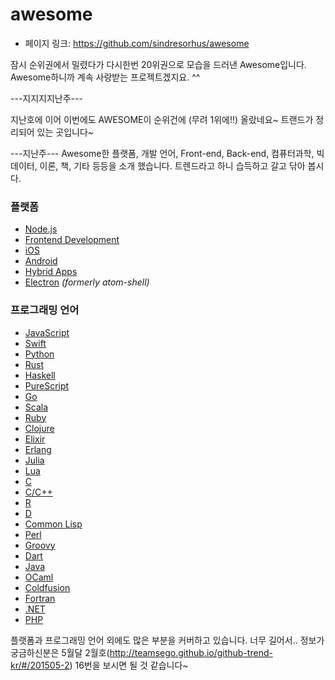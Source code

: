 # awesome

- 페이지 링크: https://github.com/sindresorhus/awesome

잠시 순위권에서 밀렸다가 다시한번 20위권으로 모습을 드러낸 Awesome입니다.
Awesome하니까 계속 사랑받는 프로젝트겠지요. ^^

---지지지지난주---

지난호에 이어 이번에도 AWESOME이 순위건에 (무려 1위에!!) 올랐네요~
트랜드가 정리되어 있는 곳입니다~

---지난주---
Awesome한 플랫폼, 개발 언어, Front-end, Back-end, 컴퓨터과학, 빅데이터, 이론, 책, 기타 등등을
소개 했습니다. 트렌드라고 하니 습득하고 갈고 닦아 봅시다.

### 플랫폼

- [Node.js](https://github.com/sindresorhus/awesome-nodejs)
- [Frontend Development](https://github.com/dypsilon/frontend-dev-bookmarks)
- [iOS](https://github.com/vsouza/awesome-ios)
- [Android](https://github.com/JStumpp/awesome-android)
- [Hybrid Apps](https://github.com/weblancaster/awesome-hybrid)
- [Electron](https://github.com/sindresorhus/awesome-electron) *(formerly atom-shell)*


### 프로그래밍 언어

- [JavaScript](https://github.com/sorrycc/awesome-javascript)
- [Swift](https://github.com/matteocrippa/awesome-swift)
- [Python](https://github.com/vinta/awesome-python)
- [Rust](https://github.com/kud1ing/awesome-rust)
- [Haskell](https://github.com/krispo/awesome-haskell)
- [PureScript](https://github.com/passy/awesome-purescript)
- [Go](https://github.com/avelino/awesome-go)
- [Scala](https://github.com/lauris/awesome-scala)
- [Ruby](https://github.com/markets/awesome-ruby)
- [Clojure](https://github.com/razum2um/awesome-clojure)
- [Elixir](https://github.com/h4cc/awesome-elixir)
- [Erlang](https://github.com/drobakowski/awesome-erlang)
- [Julia](https://github.com/svaksha/Julia.jl)
- [Lua](https://github.com/LewisJEllis/awesome-lua)
- [C](https://github.com/kozross/awesome-c)
- [C/C++](https://github.com/fffaraz/awesome-cpp)
- [R](https://github.com/qinwf/awesome-R)
- [D](https://github.com/zhaopuming/awesome-d)
- [Common Lisp](https://github.com/kozross/awesome-cl)
- [Perl](https://github.com/hachiojipm/awesome-perl)
- [Groovy](https://github.com/kdabir/awesome-groovy)
- [Dart](https://github.com/yissachar/awesome-dart)
- [Java](https://github.com/akullpp/awesome-java)
- [OCaml](https://github.com/rizo/awesome-ocaml)
- [Coldfusion](https://github.com/seancoyne/awesome-coldfusion)
- [Fortran](https://github.com/rabbiabram/awesome-fortran)
- [.NET](https://github.com/quozd/awesome-dotnet)
- [PHP](https://github.com/ziadoz/awesome-php)

플랫폼과 프로그래밍 언어 외에도 많은 부분을 커버하고 있습니다.
너무 길어서.. 정보가 궁금하신분은 5월달 2월호(http://teamsego.github.io/github-trend-kr/#/201505-2) 16번을 보시면 될 것 같습니다~

